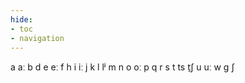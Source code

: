 ```yaml
---
hide:
- toc
- navigation
---
```

a
aː
b
d
e
eː
f
h
i
iː
j
k
l
lʲ
m
n
o
oː
p
q
r
s
t
ts
t̠ʃ
u
uː
w
ɡ
ʃ
